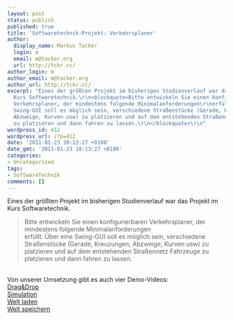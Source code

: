 ```yaml
---
layout: post
status: publish
published: true
title: 'Softwaretechnik-Projekt: Verkehrsplaner'
author:
  display_name: Markus Tacker
  login: m
  email: m@tacker.org
  url: http://tckr.cc/
author_login: m
author_email: m@tacker.org
author_url: http://tckr.cc/
excerpt: "Eines der größten Projekt im bisherigen Studienverlauf war das Projekt im
  Kurs Softwaretechnik.\r\n<blockquote>Bitte entwickeln Sie einen konfigurierbaren
  Verkehrsplaner, der mindestens folgende Minimalanforderungen\r\nerfüllt. Über eine
  Swing-GUI soll es möglich sein, verschiedene Straßenstücke (Gerade, Kreuzungen,
  Abzweige, Kurven usw) zu platzieren und auf dem entstehenden Straßennetz Fahrzeuge
  zu platzieren und dann fahren zu lassen.\r\n</blockquote>\r\n"
wordpress_id: 412
wordpress_url: /?p=412
date: '2011-01-23 20:13:27 +0100'
date_gmt: '2011-01-23 18:13:27 +0100'
categories:
- Uncategorized
tags:
- SoftwareTechnik
comments: []
---
```

<p>Eines der größten Projekt im bisherigen Studienverlauf war das Projekt im Kurs Softwaretechnik.</p>
<blockquote><p>Bitte entwickeln Sie einen konfigurierbaren Verkehrsplaner, der mindestens folgende Minimalanforderungen<br />
erfüllt. Über eine Swing-GUI soll es möglich sein, verschiedene Straßenstücke (Gerade, Kreuzungen, Abzweige, Kurven usw) zu platzieren und auf dem entstehenden Straßennetz Fahrzeuge zu platzieren und dann fahren zu lassen.
</p></blockquote>
<p><a id="more"></a><a id="more-412"></a><br />
Von unserer Umsetzung gibt es auch vier Demo-Videos:<br />
<a href="http://studium.coderbyheart.de/wp-content/uploads/2011/01/swt-videos/Drag_Drop.swf" rel="flash[ar=4/3]">Drag&amp;Drop</a><br />
<a href="http://studium.coderbyheart.de/wp-content/uploads/2011/01/swt-videos/Simulation.swf" rel="flash[ar=4/3]">Simulation</a><br />
<a href="http://studium.coderbyheart.de/wp-content/uploads/2011/01/swt-videos/Welt_laden.swf" rel="flash[ar=4/3]">Welt laden</a><br />
<a href="http://studium.coderbyheart.de/wp-content/uploads/2011/01/swt-videos/Welt_speichern.swf" rel="flash[ar=4/3]">Welt speichern</a></p>

